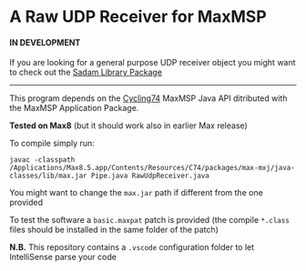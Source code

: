 # A Raw UDP Receiver for MaxMSP

#### IN DEVELOPMENT
If you are looking for a general purpose UDP receiver object you might want to check out the [Sadam Library Package](http://sadam.hu/en/software)
<hr> 

This program depends on the [Cycling74](https://cycling74.com/) MaxMSP Java API ditributed with the MaxMSP Application Package.

**Tested on Max8** (but it should work also in earlier Max release)

To compile simply run:
```shell
javac -classpath /Applications/Max8.5.app/Contents/Resources/C74/packages/max-mxj/java-classes/lib/max.jar Pipe.java RawUdpReceiver.java
```

You might want to change the `max.jar` path if different from the one provided

To test the software a `basic.maxpat` patch is provided (the compile `*.class` files should be installed in the same folder of the patch)

**N.B.** This repository contains a `.vscode` configuration folder to let IntelliSense parse your code